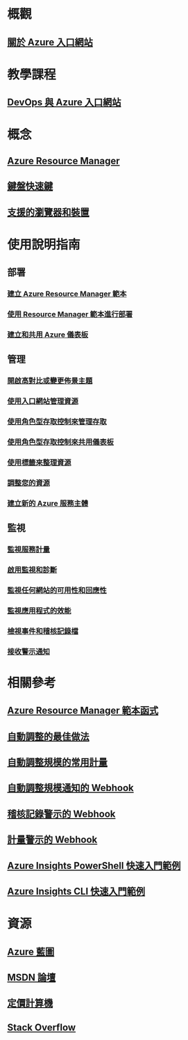 # 概觀
## [關於 Azure 入口網站](../azure-portal-overview.md)
# 教學課程
## [DevOps 與 Azure 入口網站](tutorial-azureportal-devops.md)
# 概念
## [Azure Resource Manager](../azure-resource-manager/resource-group-overview.md)
## [鍵盤快速鍵](azure-portal-keyboard-shortcuts.md)
## [支援的瀏覽器和裝置](../azure-preview-portal-supported-browsers-devices.md)
# 使用說明指南
## 部署
### [建立 Azure Resource Manager 範本](../azure-resource-manager/resource-group-authoring-templates.md)
### [使用 Resource Manager 範本進行部署](../azure-resource-manager/resource-group-template-deploy.md)
### [建立和共用 Azure 儀表板](azure-portal-dashboards.md)
## 管理
### [開啟高對比或變更佈景主題](azure-portal-change-theme-high-contrast.md)
### [使用入口網站管理資源](../azure-resource-manager/resource-group-portal.md)
### [使用角色型存取控制來管理存取](../active-directory/role-based-access-control-configure.md)
### [使用角色型存取控制來共用儀表板](azure-portal-dashboard-share-access.md)
### [使用標籤來整理資源](../azure-resource-manager/resource-group-using-tags.md)
### [調整您的資源](../monitoring-and-diagnostics/insights-how-to-scale.md)
### [建立新的 Azure 服務主體](../azure-resource-manager/resource-group-create-service-principal-portal.md)
## 監視
### [監視服務計量](../monitoring-and-diagnostics/insights-how-to-customize-monitoring.md)
### [啟用監視和診斷](../monitoring-and-diagnostics/insights-how-to-use-diagnostics.md)
### [監視任何網站的可用性和回應性](../application-insights/app-insights-monitor-web-app-availability.md)
### [監視應用程式的效能](../application-insights/app-insights-azure-web-apps.md)
### [檢視事件和稽核記錄檔](../monitoring-and-diagnostics/insights-debugging-with-events.md)
### [接收警示通知](../monitoring-and-diagnostics/insights-receive-alert-notifications.md)

# 相關參考
## [Azure Resource Manager 範本函式](../azure-resource-manager/resource-group-template-functions.md)
## [自動調整的最佳做法](../monitoring-and-diagnostics/insights-autoscale-best-practices.md)
## [自動調整規模的常用計量](../monitoring-and-diagnostics/insights-autoscale-common-metrics.md)
## [自動調整規模通知的 Webhook](../monitoring-and-diagnostics/insights-autoscale-to-webhook-email.md)
## [稽核記錄警示的 Webhook](../monitoring-and-diagnostics/insights-auditlog-to-webhook-email.md)
## [計量警示的 Webhook](../monitoring-and-diagnostics/insights-webhooks-alerts.md)
## [Azure Insights PowerShell 快速入門範例](../monitoring-and-diagnostics/insights-powershell-samples.md)
## [Azure Insights CLI 快速入門範例](../monitoring-and-diagnostics/insights-cli-samples.md)

# 資源
## [Azure 藍圖](https://azure.microsoft.com/roadmap/?category=monitoring-management)
## [MSDN 論壇](https://social.msdn.microsoft.com/Forums/en-US/home?forum=windowsazuremanagement) 
## [定價計算機](https://azure.microsoft.com/pricing/calculator/)
## [Stack Overflow](http://stackoverflow.com/questions/tagged/azure-management-portal)





